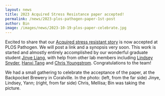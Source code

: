 ```yaml
---
layout: news
title: 2023 Acquired Stress Resistance paper accepted!
permalink: /news/2023-plos-pathogen-paper-1st-post
author: Bin
image: /images/news/2023-10-19-plos-paper-celebrate.jpg
---
```


Excited to share that our [Acquired stress resistant story](https://www.binhe-lab.org/papers/selected-papers/liang-plos-pathogen/) is now accepted at PLOS Pathogen. We will post a link and a synopsis very soon. This work is started and almostly entirely accomplished by our wonderful graduate student [Jinye Liang](https://www.binhe-lab.org/members/jinye-liang/), with help from other lab members including [Lindsey Snyder](https://www.binhe-lab.org/members/lindsey-snyder/), [Hanxi Tang](https://www.binhe-lab.org/members/hanxi-tang/) and [Chris Youngstrom](https://www.binhe-lab.org/members/chris-youngstrom/). Congratulations to the team!

We had a small gathering to celebrate the acceptance of the paper, at the Backpocket Brewery in Coralville. In the photo: (left, from the far side) Jinye, Lindsey, Yann; (right, from far side) Chris, Mellisa; Bin was taking the picture.
